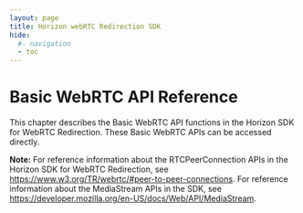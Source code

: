 ```yaml
---
layout: page
title: Horizon webRTC Redirection SDK
hide:
  #- navigation
  - toc
---
```

# Basic WebRTC API Reference
This chapter describes the Basic WebRTC API functions in the Horizon SDK for WebRTC Redirection. These Basic WebRTC APIs can be accessed directly.

**Note:** For reference information about the RTCPeerConnection APIs in the Horizon SDK for WebRTC Redirection, see https://www.w3.org/TR/webrtc/#peer-to-peer-connections. For reference information about the MediaStream APIs in the SDK, see https://developer.mozilla.org/en-US/docs/Web/API/MediaStream.


